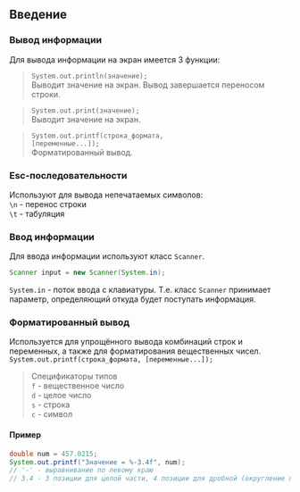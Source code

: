 ## Введение

### Вывод информации
Для вывода информации на экран имеется 3 функции:
> <code>System.out.println(значение);</code>\
> Выводит значение на экран. Вывод завершается переносом строки.

> <code>System.out.print(значение);</code>\
> Выводит значение на экран.

> <code>System.out.printf(строка_формата, [переменные...]);</code>\
> Форматированный вывод.

### Esc-последовательности
Используют для вывода непечатаемых символов:\
<code>\n</code> - перенос строки\
<code>\t</code> - табуляция 

### Ввод информации
Для ввода информации используют класс <code>Scanner</code>.
```java
Scanner input = new Scanner(System.in);
```
<code>System.in</code> - поток ввода с клавиатуры. Т.е. класс <code>Scanner</code> принимает параметр, определяющий откуда будет поступать информация.

### Форматированный вывод
Используется для упрощённого вывода комбинаций строк и переменных, а также для форматирования вещественных чисел.
<code>System.out.printf(строка_формата, [переменные...]);</code>
> Спецификаторы типов\
> <code>f</code> - вещественное число\
> <code>d</code> - целое число\
> <code>s</code> - строка\
> <code>c</code> - символ

#### Пример
```java
double num = 457.0215;
System.out.printf("Значение = %-3.4f", num);
// '-' - выравнивание по левому краю
// 3.4 - 3 позиции для целой части, 4 позиции для дробной (округление по правилам математики)
```